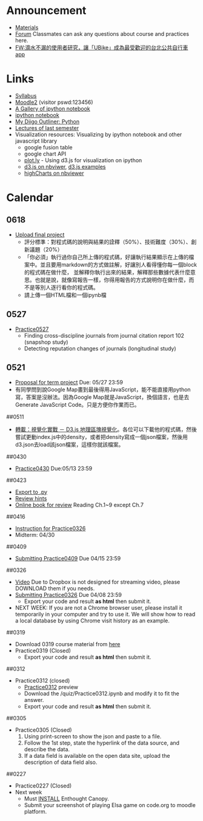 # Announcement
* [Materials](http://nbviewer.ipython.org/github/jirlong/pss2015/tree/master/)
* [Forum](https://groups.google.com/d/forum/ntnu_pss) Classmates can ask any questions about course and practices here.
* [FW:滴水不漏的使用者研究，讓「UBike」成為最受歡迎的台北公共自行車 app](http://www.inside.com.tw/2015/04/02/ubike-app-user-research)

# Links
* [Syllabus](https://docs.google.com/document/d/1Ff4Bzufrc-kw40OQmUQsSwE5cPKdQH3e0Uh4VL_E9Fo/edit?usp=sharing)
* [Moodle2](http://moodle2.ntnu.edu.tw) (visitor pswd:123456)
* [A Gallery of ipython notebook](https://github.com/ipython/ipython/wiki/A-gallery-of-interesting-IPython-Notebooks#pandas-for-data-analysis)
* [ipython notebook](http://nbviewer.ipython.org/github/ipython/ipython/tree/1.x/examples/notebooks/)
* [My Diigo Outliner: Python](https://www.diigo.com/outliner/1q0y6n/python?key=m0q5lam5b6)
* [Lectures of last semester](https://www.dropbox.com/sh/ze5myvqryhygucr/AAAHptjsqkGDCNhB1POyorN0a?dl=0)
* Visualization resources: Visualizing by ipython notebook and other javascript library
	* google fusion table
	* google chart API
	* [plot.ly](https://plot.ly/) - Using d3.js for visualization on ipython
	* [d3.js on nbviwer](http://nbviewer.ipython.org/github/fperez/talk-strata-sc2014/blob/master/d3%20in%20the%20notebook.ipynb), [d3.js examples](http://biovisualize.github.io/d3visualization/)
	* [highCharts on nbviewer](http://nbviewer.ipython.org/github/gtnx/pandas-highcharts/blob/master/example.ipynb)

# Calendar

## 0618
* [Upload final project](http://form.jotform.me/form/51677090397465)
	* 評分標準：對程式碼的說明與結果的詮釋（50%）、技術難度（30%）、創新議題（20%）
	* 「你必須」執行過你自己所上傳的程式碼，好讓執行結果顯示在上傳的檔案中。並且要用markdown的方式做註解，好讓別人看得懂你每一個block的程式碼在做什麼，
	並解釋你執行出來的結果，解釋那些數據代表什麼意思。也就是說，就像寫報告一樣，你得用報告的方式說明你在做什麼，而不是等別人逐行看你的程式碼。
	* 請上傳一個HTML檔和一個ipynb檔

## 0527
* [Practice0527](http://form.jotform.me/form/51512058243447)
	* Finding cross-discipline journals from journal citation report 102 (snapshop study)
	* Detecting reputation changes of journals (longitudinal study)

## 0521
* [Proposal for term project](http://form.jotform.me/form/51384614243452) Due: 05/27 23:59
* 有同學問到說Google Map畫到最後得用JavaScript，能不能直接用python寫，答案是沒辦法。因為Google Map就是JavaScript，換個語言，也是去Generate JavaScript Code。只是方便你作業而已。

##0511
* [轉載：視覺化實戰 － D3.js 地理區塊視覺化](http://blog.infographics.tw/2015/04/visualize-geographics-with-d3js/)。各位可以下載他的程式碼，然後嘗試更動index.js中的density，或者把density寫成一個json檔案，然後用d3.json去load該json檔案，這樣你就該檔案。

##0430
* [Practice0430](http://form.jotform.me/form/51178232360449) Due:05/13 23:59

##0423
* [Export to .py](https://www.evernote.com/l/ABGj3WVuHxRHF62e1IM5ks3z22tyorTYVJw)
* [Review hints](https://www.evernote.com/l/ABFHT5lh4MpMPJqx3qcvhVCFPT-ggDxlxbw)
* [Online book for review](http://www.pythonlearn.com/book.php) Reading Ch.1~9 except Ch.7

##0416
* [Instruction for Practice0326](https://icloud.itc.ntnu.edu.tw/navigate/s/A72A05E0C71C4A7083A2C49893D1580AVQY)
* Midterm: 04/30

##0409
* [Submitting Practice0409](http://form.jotform.me/form/50975309851463) Due 04/15 23:59

##0326
* [Video](https://www.dropbox.com/sh/q41les5hn11anv2/AAAb59rl9nNgGRTlz0sovy24a?lst) Due to Dropbox is not designed for streaming video, please DOWNLOAD them if you needs.
* [Submitting Practice0326](http://form.jotform.me/form/50843640666459) Due 04/08 23:59
	* Export your code and result __as html__ then submit it.
* NEXT WEEK: If you are not a Chrome browser user, please install it temporarily in your computer and try to use it. We will show how to read a local database by using Chrome visit history as an example.

##0319
* Download 0319 course material from [here](https://www.dropbox.com/s/6o108e07niednxe/Practice0319.zip?dl=0)
* Practice0319 (Closed)
	* Export your code and result __as html__ then submit it.

##0312
* Practice0312 (closed)
	* [Practice0312](http://nbviewer.ipython.org/github/jirlong/pss2015/blob/master/quiz/Practice0312.ipynb) preview
	* Download the /quiz/Practice0312.ipynb and modify it to fit the answer.
	* Export your code and result __as html__ then submit it.

##0305
* Practice0305 (Closed)
	1. Using print-screen to show the json and paste to a file.
	2. Follow the 1st step, state the hyperlink of the data source, and describe the data.
	3. If a data field is available on the open data site, upload the description of data field also.

##0227
* Practice0227 (Closed)
* Next week
	* Must [INSTALL](https://github.com/jirlong/pss2015/blob/master/Lectures/C1-InstallingDevelopmentEnvironments.pdf) Enthought Canopy.
	* Submit your screenshot of playing Elsa game on code.org to moodle platform.

